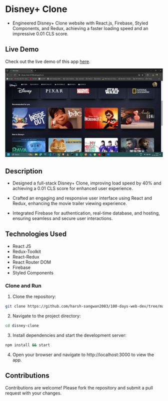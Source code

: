 # Disney+ Clone

- Engineered Disney+ Clone website with React.js, Firebase, Styled Components, and Redux, achieving a faster loading speed and an impressive 0.01 CLS score.

## Live Demo

Check out the live demo of this app [here](https://disney-clone-b7200.web.app/).

<img src ="./img.webp">

## Description

- Designed a full-stack Disney+ Clone, improving load speed by 40% and achieving a 0.01 CLS score for enhanced user experience.

- Crafted an engaging and responsive user interface using React and Redux, enhancing the movie trailer viewing experience.

- Integrated Firebase for authentication, real-time database, and hosting, ensuring seamless and secure user interactions.

## Technologies Used

- React JS
- Redux-Toolkit
- React-Redux
- React Router DOM
- Firebase
- Styled Components


### Clone and Run

1. Clone the repository:

```bash
git clone https://github.com/harsh-sangwan2003/100-days-web-dev/tree/main/ReactJS/Projects/disney-clone
```

2. Navigate to the project directory:

```bash
cd disney-clone
```

3. Install dependencies and start the development server:

```bash
npm install && start
```

4. Open your browser and navigate to http://localhost:3000 to view the app.

## Contributions

Contributions are welcome! Please fork the repository and submit a pull request with your changes.
